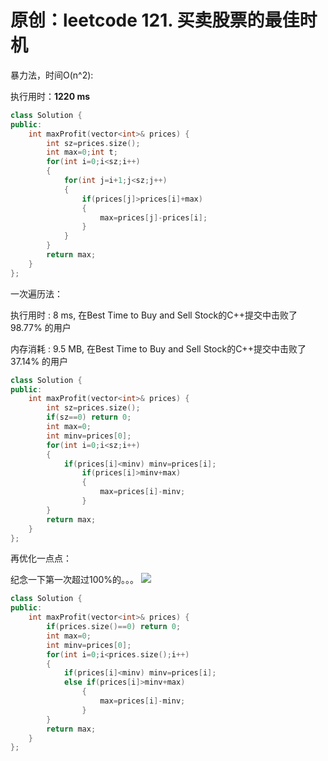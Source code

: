 # 原创：leetcode 121. 买卖股票的最佳时机

暴力法，时间O(n^2):

执行用时：**1220 ms**

```c++
class Solution {
public:
    int maxProfit(vector<int>& prices) {
        int sz=prices.size();
        int max=0;int t;
        for(int i=0;i<sz;i++)
        {
            for(int j=i+1;j<sz;j++)
            {
                if(prices[j]>prices[i]+max) 
                {
                    max=prices[j]-prices[i];
                }
            }
        }
        return max;
    }
};
```

一次遍历法：

执行用时 : 8 ms, 在Best Time to Buy and Sell Stock的C++提交中击败了98.77% 的用户

内存消耗 : 9.5 MB, 在Best Time to Buy and Sell Stock的C++提交中击败了37.14% 的用户

```c++
class Solution {
public:
    int maxProfit(vector<int>& prices) {
        int sz=prices.size();
        if(sz==0) return 0;
        int max=0;
        int minv=prices[0];
        for(int i=0;i<sz;i++)
        {
            if(prices[i]<minv) minv=prices[i];
                if(prices[i]>minv+max) 
                {
                    max=prices[i]-minv;
                }
        }
        return max;
    }
};
```

再优化一点点：

纪念一下第一次超过100%的。。。
![](https://img-blog.csdnimg.cn/20190514134125402.png?x-oss-process=image/watermark,type_ZmFuZ3poZW5naGVpdGk,shadow_10,text_aHR0cHM6Ly9jaGVuemh1by5ibG9nLmNzZG4ubmV0,size_16,color_FFFFFF,t_70)

```c++
class Solution {
public:
    int maxProfit(vector<int>& prices) {
        if(prices.size()==0) return 0;
        int max=0;
        int minv=prices[0];
        for(int i=0;i<prices.size();i++)
        {
            if(prices[i]<minv) minv=prices[i];
            else if(prices[i]>minv+max) 
                {
                    max=prices[i]-minv;
                }
        }
        return max;
    }
};
```
